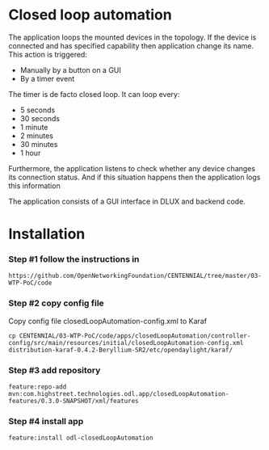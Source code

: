 # Closed loop automation

The application loops the mounted devices in the topology. 
If the device is connected and has specified capability then application change its name.
This action is triggered:
 
- Manually by a button on a GUI
- By a timer event

The timer is de facto closed loop. It can loop every:
  
  - 5 seconds
  - 30 seconds
  - 1 minute
  - 2 minutes
  - 30 minutes
  - 1 hour

Furthermore, the application listens to check whether any device changes its connection status. And if this situation happens then the application logs this information

The application consists of a GUI interface in DLUX and backend code.
 

# Installation
### Step #1 follow the instructions in
```
https://github.com/OpenNetworkingFoundation/CENTENNIAL/tree/master/03-WTP-PoC/code
```
### Step #2 copy config file
Copy config file closedLoopAutomation-config.xml to Karaf

```
cp CENTENNIAL/03-WTP-PoC/code/apps/closedLoopAutomation/controller-config/src/main/resources/initial/closedLoopAutomation-config.xml distribution-karaf-0.4.2-Beryllium-SR2/etc/opendaylight/karaf/
```

### Step #3 add repository
```
feature:repo-add mvn:com.highstreet.technologies.odl.app/closedLoopAutomation-features/0.3.0-SNAPSHOT/xml/features
```

### Step #4 install app
```
feature:install odl-closedLoopAutomation
```

